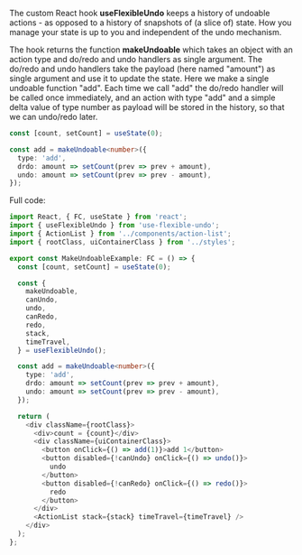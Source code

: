 The custom React hook **useFlexibleUndo** keeps a history of undoable actions - as opposed to a history of snapshots of (a slice of) state. How you manage your state is up to you and independent of the undo mechanism.

The hook returns the function **makeUndoable** which takes an object with an action type and do/redo and undo handlers as single argument. The do/redo and undo handlers take the payload (here named "amount") as single argument and use it to update the state. Here we make a single undoable function "add". Each time we call "add" the do/redo handler will be called once immediately, and an action with type "add" and a simple delta value of type number as payload will be stored in the history, so that we can undo/redo later.

```typescript
const [count, setCount] = useState(0);

const add = makeUndoable<number>({
  type: 'add',
  drdo: amount => setCount(prev => prev + amount),
  undo: amount => setCount(prev => prev - amount),
});
```

Full code:

```typescript
import React, { FC, useState } from 'react';
import { useFlexibleUndo } from 'use-flexible-undo';
import { ActionList } from '../components/action-list';
import { rootClass, uiContainerClass } from '../styles';

export const MakeUndoableExample: FC = () => {
  const [count, setCount] = useState(0);

  const {
    makeUndoable,
    canUndo,
    undo,
    canRedo,
    redo,
    stack,
    timeTravel,
  } = useFlexibleUndo();

  const add = makeUndoable<number>({
    type: 'add',
    drdo: amount => setCount(prev => prev + amount),
    undo: amount => setCount(prev => prev - amount),
  });

  return (
    <div className={rootClass}>
      <div>count = {count}</div>
      <div className={uiContainerClass}>
        <button onClick={() => add(1)}>add 1</button>
        <button disabled={!canUndo} onClick={() => undo()}>
          undo
        </button>
        <button disabled={!canRedo} onClick={() => redo()}>
          redo
        </button>
      </div>
      <ActionList stack={stack} timeTravel={timeTravel} />
    </div>
  );
};
```
